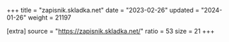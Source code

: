 +++
title = "zapisnik.skladka.net"
date = "2023-02-26"
updated = "2024-01-26"
weight = 21197

[extra]
source = "https://zapisnik.skladka.net/"
ratio = 53
size = 21
+++
